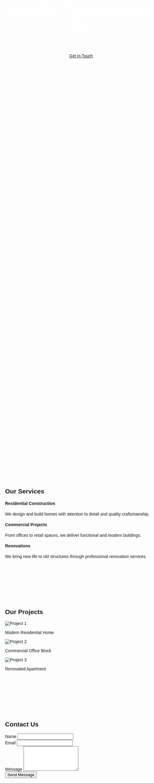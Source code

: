 <html lang="en">
<head>
  <meta charset="UTF-8">
  <meta name="viewport" content="width=device-width, initial-scale=1.0">
  <meta name="description" content="Family construction business website showcasing services, projects, and contact details.">
  <title>Family Construction Co.</title>
  <link href="https://cdn.jsdelivr.net/npm/bootstrap@5.3.0/dist/css/bootstrap.min.css" rel="stylesheet">
  <style>
    body { font-family: Arial, sans-serif; }
    header { background: url('https://images.unsplash.com/photo-1581090700227-4c4f50b4c2b6') no-repeat center center/cover; height: 70vh; color: white; display: flex; align-items: center; justify-content: center; text-align: center; }
    header h1 { font-size: 3rem; font-weight: bold; }
    .services, .projects, .contact { padding: 60px 0; }
    .footer { background: #222; color: #fff; padding: 20px; text-align: center; }
  </style>
</head>
<body>

  <!-- Hero Section -->
  <header>
    <div>
      <h1>Family Construction Co.</h1>
      <p>Building Dreams with Strength and Quality</p>
      <a href="#contact" class="btn btn-warning mt-3">Get in Touch</a>
    </div>
  </header>

  <!-- Services Section -->
  <section class="services container text-center">
    <h2 class="mb-4">Our Services</h2>
    <div class="row">
      <div class="col-md-4">
        <div class="card shadow-sm p-3">
          <h4>Residential Construction</h4>
          <p>We design and build homes with attention to detail and quality craftsmanship.</p>
        </div>
      </div>
      <div class="col-md-4">
        <div class="card shadow-sm p-3">
          <h4>Commercial Projects</h4>
          <p>From offices to retail spaces, we deliver functional and modern buildings.</p>
        </div>
      </div>
      <div class="col-md-4">
        <div class="card shadow-sm p-3">
          <h4>Renovations</h4>
          <p>We bring new life to old structures through professional renovation services.</p>
        </div>
      </div>
    </div>
  </section>

  <!-- Projects Section -->
  <section class="projects bg-light">
    <div class="container text-center">
      <h2 class="mb-4">Our Projects</h2>
      <div class="row">
        <div class="col-md-4 mb-3">
          <img src="https://images.unsplash.com/photo-1590490360182-8b1b59a17f2d" class="img-fluid rounded shadow" alt="Project 1">
          <p>Modern Residential Home</p>
        </div>
        <div class="col-md-4 mb-3">
          <img src="https://images.unsplash.com/photo-1503387762-592deb58ef4e" class="img-fluid rounded shadow" alt="Project 2">
          <p>Commercial Office Block</p>
        </div>
        <div class="col-md-4 mb-3">
          <img src="https://images.unsplash.com/photo-1570129477492-45c003edd2be" class="img-fluid rounded shadow" alt="Project 3">
          <p>Renovated Apartment</p>
        </div>
      </div>
    </div>
  </section>

  <!-- Contact Section -->
  <section class="contact container">
    <h2 class="text-center mb-4">Contact Us</h2>
    <div class="row justify-content-center">
      <div class="col-md-6">
        <form>
          <div class="mb-3">
            <label class="form-label">Name</label>
            <input type="text" class="form-control" required>
          </div>
          <div class="mb-3">
            <label class="form-label">Email</label>
            <input type="email" class="form-control" required>
          </div>
          <div class="mb-3">
            <label class="form-label">Message</label>
            <textarea class="form-control" rows="5" required></textarea>
          </div>
          <button type="submit" class="btn btn-primary">Send Message</button>
        </form>
      </div>
    </div>
  </section>

  <!-- Footer -->
  <div class="footer">
    <p>&copy; 2025 Family Construction Co. | Designed by Johnson</p>
  </div>

  <script src="https://cdn.jsdelivr.net/npm/bootstrap@5.3.0/dist/js/bootstrap.bundle.min.js"></script>
</body>
</html>
